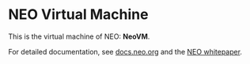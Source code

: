 # NEO Virtual Machine

This is the virtual machine of NEO: **NeoVM**.

For detailed documentation, see [docs.neo.org](http://docs.neo.org/en-us/sc/introduction.html) and the [NEO whitepaper](http://docs.neo.org/en-us/index.html).
